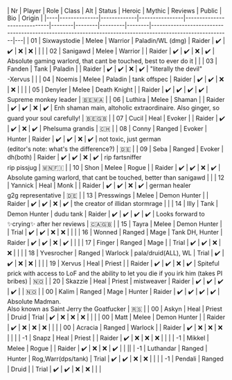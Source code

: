 | Nr | Player       | Role        | Class          | Alt                         | Status | Heroic | Mythic | Reviews | Public | Bio                                                                                             | Origin |
|----|--------------|-------------|----------------|-----------------------------|--------|--------|---------|--------|----------------------------------------------------------------------------------------------------------|---|
| 01 | Sixwaystodie | Melee       | Warrior        | Paladin/WL (dmg)            | Raider | ✔️     | ✔️     | ❌     | ❌  |                                                                                                   | |
| 02 | Sanigawd     | Melee       | Warrior        |                             | Raider | ✔️     | ✔️     | ❌     | ✔️  | Absolute gaming warlord, that cant be touched, best to ever do it                                 | |
| 03 | Fanden       | Tank        | Paladin        |                             | Raider | ✔️     | ✔️     | ❌     | ✔️  | "literally the devil"<br/>-Xervus                                                                 | |
| 04 | Noemis       | Melee       | Paladin        | tank offspec                | Raider | ✔️     | ✔️     | ❌     | ❌  |                                                                                                   | |
| 05 | Denyler      | Melee       | Death Knight   |                             | Raider | ✔️     | ✔️     | ✔️     | ✔️  | Supreme monkey leader                                                                             | 🇧🇪🇲🇦 |
| 06 | Luthira      | Melee       | Shaman         |                             | Raider | ✔️     | ✔️     | ❌     | ✔️  | Enh shaman main, altoholic extraordinaire. Also ginger, so guard your soul carefully!             | 🇧🇪🇬🇧 |
| 07 | Cucil        | Heal        | Evoker         |                             | Raider | ✔️     | ✔️     | ❌     | ✔️  | Phelsuma grandis                                                                                  | 🇨🇭 |
| 08 | Conny        | Ranged      | Evoker         | Hunter                      | Raider | ✔️     | ✔️     | ❌     | ✔️  | not toxic, just german<br/>(editor's note: what's the difference?)                               | 🇩🇪 |
| 09 | Seba         | Ranged      | Evoker         | dh(both)                    | Raider | ✔️     | ✔️     | ❌     | ✔️  | rip fartsniffer<br/>rip pissjug                                                                   | 🇲🇳🇫🇮 |
| 10 | Shon         | Melee       | Rogue          |                             | Raider | ✔️     | ✔️     | ❌     | ✔️  | Absolute gaming warlord, that cant be touched, better than sanigawd                               | |
| 12 | Yannick      | Heal        | Monk           |                             | Raider | ✔️     | ✔️     | ❌     | ✔️  | german healer<br/>g2g representative                                                              | 🇩🇪 |
| 13 | Presswings   | Melee       | Demon Hunter   |                             | Raider | ✔️     | ✔️     | ❌     | ✔️  | the creator of illidan stormrage                                                                  | |
| 14 | Illy         | Tank        | Demon Hunter   | dudu tank                   | Raider | ✔️     | ✔️     | ✔️     | ✔️  | Looks forward to ✨crying✨ after her reviews                                                    | 🇨🇦🇬🇧 |
| 15 | Tayra        | Melee       | Demon Hunter   |                             | Trial  | ✔️     | ✔️     | ❌     | ❌  |                                                                                                   | |
| 16 | Wonned       | Ranged      | Mage           | Tank DH, Hunter             | Raider | ✔️     | ✔️     | ❌     | ✔️  |                                                                                                   | |
| 17 | Finger       | Ranged      | Mage           |                             | Trial  | ✔️     | ✔️     | ❌     | ❌  |                                                                                                   | |
| 18 | Yvesrocher   | Ranged      | Warlock        | pala/druid(ALL), WL         | Trial  | ✔️     | ✔️     | ❌     | ❌  |                                                                                                   |  |
| 19 | Xervus       | Heal        | Priest         |                             | Raider | ✔️     | ✔️     | ❌     | ✔️  | Spiteful prick with access to LoF and the ability to let you die if you irk him (takes PI bribes) | 🇳🇴 |
| 20 | Skazzie      | Heal        | Priest         | mistweaver                  | Raider | ✔️     | ✔️     | ✔️     | ✔️  |                                                                                                   | 🇳🇴 |
| 00 | Kalim        | Ranged      | Mage           | Hunter                      | Raider | ✔️     | ✔️     | ✔️     | ✔️  | Absolute Madman.<br/>Also known as Saint Jerry the Goatfucker                                     | 🇷🇸 |
| 00 | Askyn        | Heal        | Priest         | Druid                       | Trial  | ✔️     | ❌     | ❌     | ❌  |                                                                                                   |  |
| 00 | Matt         | Melee       | Demon Hunter   |                             | Raider | ✔️     | ❌     | ❌     | ❌  |                                                                                                   |  |
| 00 | Acracia      | Ranged      | Warlock        |                             | Raider | ✔️     | ❌     | ❌     | ❌  |                                                                                                   |  |
| -1 | Snapz        | Heal        | Priest         |                             | Raider | ✔️     | ❌     | ❌     | ❌  |                                                                                                   |  |
| -1 | Mikkel       | Melee       | Rogue          |                             | Raider | ✔️     | ❌     | ❌     | ✔️  |                                                                                                   |  ||
| -1 | Luthandar    | Ranged      | Hunter         | Rog,Warr(dps/tank)          | Trial  | ✔️     | ✔️     | ❌     | ❌  |                                                                                                   | |
| -1 | Pendali      | Ranged      | Druid          |                             | Trial  | ✔️     | ✔️     | ❌     | ❌  |                                                                                                   | |